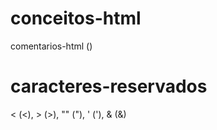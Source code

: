 # conceitos-html

comentarios-html (<!-- -->)

<!-- Anatomia das tags
    - abertura de tag
    - fechamento de tag
    - conteúdo
    - elementos
-->

# caracteres-reservados

< (&lt;), > (&gt;), "" (&quot;), ' (&apos;), & (&amp;)


